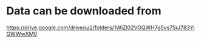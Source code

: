 # Data can be downloaded from
https://drive.google.com/drive/u/2/folders/1WjZl02VGQWH7g5vs75rJ783YiGWWwXM0